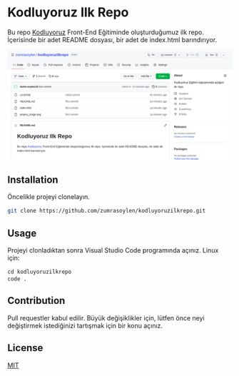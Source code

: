 # Kodluyoruz Ilk Repo
Bu repo [Kodluyoruz](https://www.kodluyoruz.org/) Front-End Eğitiminde oluşturduğumuz ilk repo. İçerisinde bir adet README dosyası, bir adet de index.html barındırıyor.

![project_image](project_image.png)

## Installation
Öncelikle projeyi clonelayın.
```bash
git clone https://github.com/zumrasoylen/kodluyoruzilkrepo.git
```

## Usage
Projeyi clonladıktan sonra Visual Studio Code programında açınız.
Linux için:
```linux
cd kodluyoruzilkrepo
code .
```

## Contribution
Pull requestler kabul edilir. Büyük değişiklikler için, lütfen önce neyi değiştirmek istediğinizi tartışmak için bir konu açınız. 

## License
[MIT](https://choosealicense.com/licenses/mit/)